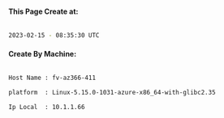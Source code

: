 
   
#### This Page Create at:

```bash

2023-02-15 - 08:35:30 UTC

```

#### Create By Machine:

```bash

Host Name : fv-az366-411

platform  : Linux-5.15.0-1031-azure-x86_64-with-glibc2.35

Ip Local  : 10.1.1.66

```

